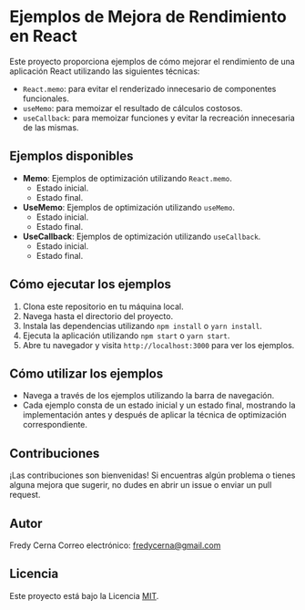 # Ejemplos de Mejora de Rendimiento en React

Este proyecto proporciona ejemplos de cómo mejorar el rendimiento de una aplicación React utilizando las siguientes técnicas:

- `React.memo`: para evitar el renderizado innecesario de componentes funcionales.
- `useMemo`: para memoizar el resultado de cálculos costosos.
- `useCallback`: para memoizar funciones y evitar la recreación innecesaria de las mismas.

## Ejemplos disponibles

- **Memo**: Ejemplos de optimización utilizando `React.memo`.
    - Estado inicial.
    - Estado final.
- **UseMemo**: Ejemplos de optimización utilizando `useMemo`.
    - Estado inicial.
    - Estado final.
- **UseCallback**: Ejemplos de optimización utilizando `useCallback`.
    - Estado inicial.
    - Estado final.

## Cómo ejecutar los ejemplos

1. Clona este repositorio en tu máquina local.
2. Navega hasta el directorio del proyecto.
3. Instala las dependencias utilizando `npm install` o `yarn install`.
4. Ejecuta la aplicación utilizando `npm start` o `yarn start`.
5. Abre tu navegador y visita `http://localhost:3000` para ver los ejemplos.

## Cómo utilizar los ejemplos

- Navega a través de los ejemplos utilizando la barra de navegación.
- Cada ejemplo consta de un estado inicial y un estado final, mostrando la implementación antes y después de aplicar la técnica de optimización correspondiente.

## Contribuciones

¡Las contribuciones son bienvenidas! Si encuentras algún problema o tienes alguna mejora que sugerir, no dudes en abrir un issue o enviar un pull request.

## Autor

Fredy Cerna
Correo electrónico: fredycerna@gmail.com

## Licencia

Este proyecto está bajo la Licencia [MIT](https://opensource.org/licenses/MIT).
